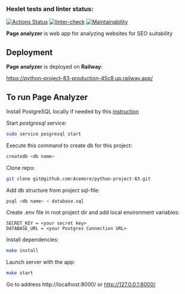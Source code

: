 ### Hexlet tests and linter status:
[![Actions Status](https://github.com/Acemore/python-project-83/workflows/hexlet-check/badge.svg)](https://github.com/Acemore/python-project-83/actions)
[![linter-check](https://github.com/Acemore/python-project-83/actions/workflows/linter.yml/badge.svg)](https://github.com/Acemore/python-project-83/actions/workflows/linter.yml)
[![Maintainability](https://api.codeclimate.com/v1/badges/2392e743a0093c6236fd/maintainability)](https://codeclimate.com/github/Acemore/python-project-83/maintainability)

**Page analyzer** is web app for analyzing websites for SEO suitability

## Deployment

**Page analyzer** is deployed on **Railway**:

https://python-project-83-production-45c8.up.railway.app/

## To run Page Analyzer

Install PostgreSQL locally if needed by this [instruction](https://github.com/Hexlet/ru-instructions/blob/main/postgresql.md)

Start _postgresql_ service:

```bash
sudo service posgresql start
```

Execute this command to create db for this project:

```bash
createdb <db name>
```

Clone repo: 

```bash
git clone git@github.com:Acemore/python-project-83.git
```

Add db structure from project sql-file:

```bash
psql <db name> < database.sql
```


Create .env file in root project dir and add local environment variables:

```
SECRET_KEY = <your secret key>
DATABASE_URL = <your Postgres Connection URL>
```

Install dependencies:

```bash
make install
```

Launch server with the app:

```bash
make start
```

Go to address http://localhost:8000/ or http://127.0.0.1:8000/